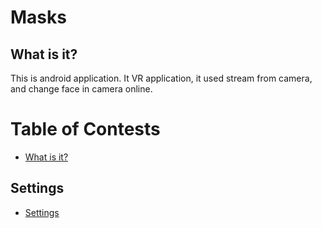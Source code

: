 # Masks

## What is it?

This is android application. It VR application, it used stream from camera, and change face in camera online.

# Table of Contests

- [What is it?](#what-is-it)

## Settings

- [Settings](#settings)
